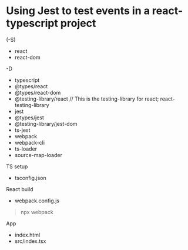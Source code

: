 # Using Jest to test events in a react-typescript project


(-S)
- react
- react-dom

-D
- typescript
- @types/react
- @types/react-dom
- @testing-library/react // This is the testing-library for react; react-testing-library
- jest 
- @types/jest
- @testing-library/jest-dom 
- ts-jest
- webpack 
- webpack-cli 
- ts-loader 
- source-map-loader

TS setup
- tsconfig.json

React build
- webpack.config.js
> npx webpack

App
- index.html
- src/index.tsx
